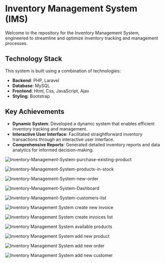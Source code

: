 # Inventory Management System (IMS)

Welcome to the repository for the Inventory Management System, engineered to streamline and optimize inventory tracking and management processes.

## Technology Stack

This system is built using a combination of technologies:
- **Backend**: PHP, Laravel
- **Database**: MySQL
- **Frontend**: Html, Css, JavaScript, Ajax
- **Styling**: Bootstrap

## Key Achievements

- **Dynamic System**: Developed a dynamic system that enables efficient inventory tracking and management.
- **Interactive User Interface**: Facilitated straightforward inventory transactions through an interactive user interface.
- **Comprehensive Reports**: Generated detailed inventory reports and data analytics for informed decision-making.


![Inventory-Management-System-purchase-existing-product](https://github.com/mzkriam/Inventory_Management_System/assets/73972415/c3742a06-9324-4762-8605-7f562865f7ec)


![Inventory-Management-System-products-in-stock](https://github.com/mzkriam/Inventory_Management_System/assets/73972415/1ea20e2c-09f3-421c-982b-83e4765dc028)


![Inventory-Management-System-new-order](https://github.com/mzkriam/Inventory_Management_System/assets/73972415/13f5af15-5f82-4bf7-94fe-6a770c561b08)


![Inventory-Management-System-Dashboard](https://github.com/mzkriam/Inventory_Management_System/assets/73972415/8b0686f1-9acd-43e4-91c6-f54cf848b25e)


![Inventory-Management-System-customers-list](https://github.com/mzkriam/Inventory_Management_System/assets/73972415/cfe4b1d2-a283-4db1-9d1d-947bf36cb25b)


![Inventory Management System create new invoice](https://github.com/mzkriam/Inventory_Management_System/assets/73972415/3e6eb73b-e99c-4d8b-81df-92ddcaf6edbf)


![Inventory Management System create invoices list](https://github.com/mzkriam/Inventory_Management_System/assets/73972415/014e50e0-c8e1-4cdb-80b8-f1c0bca588a5)


![Inventory Management System available products](https://github.com/mzkriam/Inventory_Management_System/assets/73972415/2c8d3ee2-97ac-4144-8e16-a1fc40d91d53)


![Inventory Management System add new product](https://github.com/mzkriam/Inventory_Management_System/assets/73972415/dcda3b0b-5ccc-4b81-9790-8f272f126c1e)


![Inventory Management System add new order](https://github.com/mzkriam/Inventory_Management_System/assets/73972415/25b1b8e5-e14c-4dd8-abbd-50be9cf7b985)


![Inventory Management System add new customer](https://github.com/mzkriam/Inventory_Management_System/assets/73972415/dc7a2bde-eeb3-44bc-84f5-94c19b47d5af)
